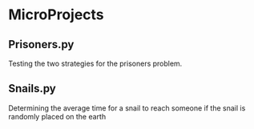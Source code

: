 # MicroProjects
## Prisoners.py
Testing the two strategies for the prisoners problem.

## Snails.py
Determining the average time for a snail to reach someone if the snail is randomly placed on the earth
